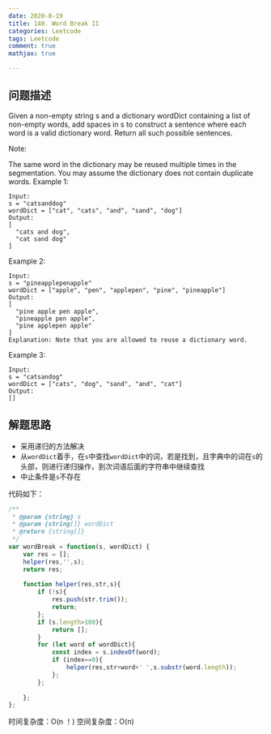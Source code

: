 ```yaml
---
date: 2020-8-19
title: 140. Word Break II
categories: Leetcode
tags: Leetcode
comment: true
mathjax: true

---
```


## 问题描述

Given a non-empty string s and a dictionary wordDict containing a list of non-empty words, add spaces in s to construct a sentence where each word is a valid dictionary word. Return all such possible sentences.

Note:

The same word in the dictionary may be reused multiple times in the segmentation.
You may assume the dictionary does not contain duplicate words.
Example 1:

```
Input:
s = "catsanddog"
wordDict = ["cat", "cats", "and", "sand", "dog"]
Output:
[
  "cats and dog",
  "cat sand dog"
]
```
<!--more-->

Example 2:

```
Input:
s = "pineapplepenapple"
wordDict = ["apple", "pen", "applepen", "pine", "pineapple"]
Output:
[
  "pine apple pen apple",
  "pineapple pen apple",
  "pine applepen apple"
]
Explanation: Note that you are allowed to reuse a dictionary word.
```

Example 3:

```
Input:
s = "catsandog"
wordDict = ["cats", "dog", "sand", "and", "cat"]
Output:
[]
```

## 解题思路

- 采用递归的方法解决
- 从`wordDict`着手，在`s`中查找`wordDict`中的词，若是找到，且字典中的词在`s`的头部，则进行递归操作，到次词语后面的字符串中继续查找
- 中止条件是`s`不存在

代码如下：

```javascript
/**
 * @param {string} s
 * @param {string[]} wordDict
 * @return {string[]}
 */
var wordBreak = function(s, wordDict) {
    var res = [];
    helper(res,'',s);
    return res;
    
    function helper(res,str,s){
        if (!s){
            res.push(str.trim());
            return;
        };
        if (s.length>100){
            return [];
        }
        for (let word of wordDict){
            const index = s.indexOf(word);
            if (index==0){
                helper(res,str+word+' ',s.substr(word.length));
            };
        };
        
    };
};
```

时间复杂度：O(n ！)
空间复杂度：O(n)

